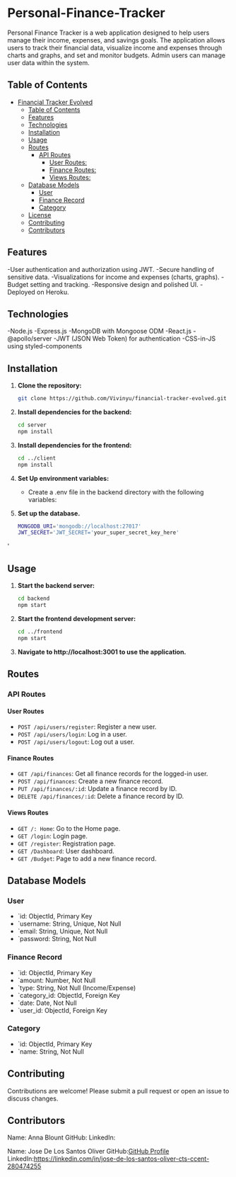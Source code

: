 
# Personal-Finance-Tracker

Personal Finance Tracker is a web application designed to help users manage their income, expenses, and savings goals. The application allows users to track their financial data, visualize income and expenses through charts and graphs, and set and monitor budgets. Admin users can manage user data within the system.

## Table of Contents

- [Financial Tracker Evolved](#financial-tracker-evolved)
  - [Table of Contents](#table-of-contents)
  - [Features](#features)
  - [Technologies](#technologies)
  - [Installation](#installation)
  - [Usage](#usage)
  - [Routes](#routes)
    - [API Routes](#api-routes)
      - [User Routes:](#user-routes)
      - [Finance Routes:](#finance-routes)
      - [Views Routes:](#views-routes)
  - [Database Models](#database-models)
    - [User](#user)
    - [Finance Record](#finance-record)
    - [Category](#category)
  - [License](#license)
  - [Contributing](#contributing)
  - [Contributors](#contributors)
  
## Features

  -User authentication and authorization using JWT.
  -Secure handling of sensitive data.
  -Visualizations for income and expenses (charts, graphs).
  -Budget setting and tracking.
  -Responsive design and polished UI.
  -Deployed on Heroku.
  
## Technologies

  -Node.js
  -Express.js
  -MongoDB with Mongoose ODM
  -React.js
  -@apollo/server
  -JWT (JSON Web Token) for authentication
  -CSS-in-JS using styled-components

## Installation

1. **Clone the repository:**

   ```bash
   git clone https://github.com/Vivinyu/financial-tracker-evolved.git

2. **Install dependencies for the backend:**

   ```bash
   cd server
   npm install

3. **Install dependencies for the frontend:**

   ```bash
   cd ../client
   npm install

4. **Set Up environment variables:**

   - Create a .env file in the backend directory with the following variables:

5. **Set up the database.**

   ```bash
   MONGODB_URI='mongodb://localhost:27017'
   JWT_SECRET='JWT_SECRET='your_super_secret_key_here'
'

## Usage

1. **Start the backend server:**

   ```bash
   cd backend
   npm start

2. **Start the frontend development server:**

   ```bash
   cd ../frontend
   npm start

3. **Navigate to http://localhost:3001 to use the application.**

## Routes

### API Routes

#### User Routes

- `POST /api/users/register`: Register a new user.
- `POST /api/users/login`: Log in a user.
- `POST /api/users/logout`: Log out a user.

#### Finance Routes

- `GET /api/finances`: Get all finance records for the logged-in user.
- `POST /api/finances`: Create a new finance record.
- `PUT /api/finances/:id`: Update a finance record by ID.
- `DELETE /api/finances/:id`: Delete a finance record by ID.

#### Views Routes

- `GET /: Home`: Go to the Home page.
- `GET /login`: Login page.
- `GET /register`: Registration page.
- `GET /Dashboard`: User dashboard.
- `GET /Budget`: Page to add a new finance record.

## Database Models

### User

- `id: ObjectId, Primary Key
- `username: String, Unique, Not Null
- `email: String, Unique, Not Null
- `password: String, Not Null
  
### Finance Record

- `id: ObjectId, Primary Key
- `amount: Number, Not Null
- `type: String, Not Null (Income/Expense)
- `category_id: ObjectId, Foreign Key
- `date: Date, Not Null
- `user_id: ObjectId, Foreign Key

### Category

- `id: ObjectId, Primary Key
- `name: String, Not Null

## Contributing

Contributions are welcome! Please submit a pull request or open an issue to discuss changes.

## Contributors

Name: Anna Blount
GitHub:
LinkedIn:

Name: Jose De Los Santos Oliver
GitHub:[GitHub Profile](https://github.com/Vivinyu)
LinkedIn:https://linkedin.com/in/jose-de-los-santos-oliver-cts-ccent-280474255